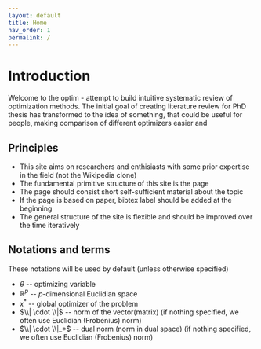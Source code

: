 ```yaml
---
layout: default
title: Home
nav_order: 1
permalink: /
---
```


# Introduction

Welcome to the optim - attempt to build intuitive systematic review of optimization methods. The initial goal of creating literature review for PhD thesis has transformed to the idea of something, that could be useful for people, making comparison of different optimizers easier and 

## Principles

* This site aims on researchers and enthisiasts with some prior expertise in the field (not the Wikipedia clone)
* The fundamental primitive structure of this site is the page
* The page should consist short self-sufficient material about the topic
* If the page is based on paper, bibtex label should be added at the beginning
* The general structure of the site is flexible and should be improved over the time iteratively

## Notations and terms

These notations will be used by default (unless otherwise specified)

* $\theta$ -- optimizing variable
* $\mathbb{R}^p$ -- $p$-dimensional Euclidian space
* $x^*$ -- global optimizer of the problem
* $\\| \cdot \\|$ -- norm of the vector(matrix) (if nothing specified, we often use Euclidian (Frobenius) norm)
* $\\| \cdot \\|_*$ -- dual norm (norm in dual space) (if nothing specified, we often use Euclidian (Frobenius) norm)
